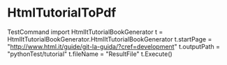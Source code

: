 # HtmlTutorialToPdf
TestCommand
import HtmlItTutorialBookGenerator 
t = HtmlItTutorialBookGenerator.HtmlItTutorialBookGenerator
t.startPage = "http://www.html.it/guide/git-la-guida/?cref=development"
t.outputPath = "pythonTest/tutorial"
t.fileName = "ResultFile"
t.Execute()

